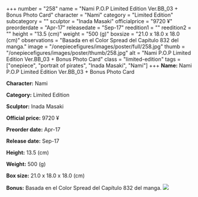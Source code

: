 +++
number = "258"
name = "Nami P.O.P Limited Edition Ver.BB_03 &#43; Bonus Photo Card"
character = "Nami"
category = "Limited Edition"
subcategory = ""
sculptor = "Inada Masaki"
officialprice = "9720 ¥"
preorderdate = "Apr-17"
releasedate = "Sep-17"
reedition1 = ""
reedition2 = ""
height = "13.5 (cm)"
weight = "500 (g)"
boxsize = "21.0 x 18.0 x 18.0 (cm)"
observations = "Basada en el Color Spread del Capítulo 832 del manga."
image = "/onepiecefigures/images/poster/full/258.jpg"
thumb = "/onepiecefigures/images/poster/thumb/258.jpg"
alt = "Nami P.O.P Limited Edition Ver.BB_03 &#43; Bonus Photo Card"
class = "limited-edition"
tags = ["onepiece", "portrait of pirates", "Inada Masaki", "Nami"]
+++
**Name:** Nami P.O.P Limited Edition Ver.BB_03 &#43; Bonus Photo Card

**Character:** Nami

**Category:** Limited Edition 

**Sculptor:** Inada Masaki

**Official price:** 9720 ¥

**Preorder date:** Apr-17

**Release date:** Sep-17

**Height:** 13.5 (cm)

**Weight:** 500 (g)

**Box size:** 21.0 x 18.0 x 18.0 (cm)

**Bonus:** Basada en el Color Spread del Capítulo 832 del manga.
<img src="/onepiecefigures/images/poster/thumb/258.jpg">